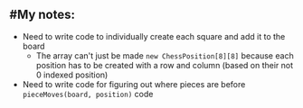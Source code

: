 #My notes:
-
- Need to write code to individually create each square and add it to the board
  - The array can't just be made `new ChessPosition[8][8]` because each position has to be created with a row and column (based on their not 0 indexed position) 
- Need to write code for figuring out where pieces are before `pieceMoves(board, position)` code